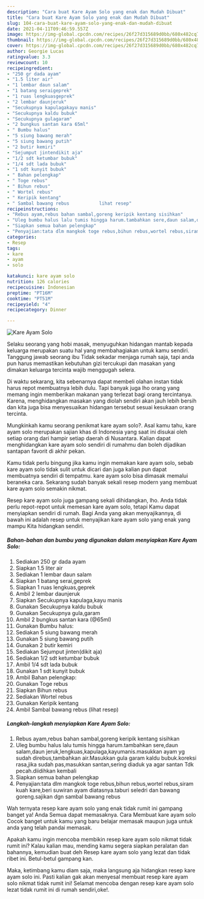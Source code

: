 ```yaml
---
description: "Cara buat Kare Ayam Solo yang enak dan Mudah Dibuat"
title: "Cara buat Kare Ayam Solo yang enak dan Mudah Dibuat"
slug: 104-cara-buat-kare-ayam-solo-yang-enak-dan-mudah-dibuat
date: 2021-04-11T09:46:59.557Z
image: https://img-global.cpcdn.com/recipes/26f27d315689d0bb/680x482cq70/kare-ayam-solo-foto-resep-utama.jpg
thumbnail: https://img-global.cpcdn.com/recipes/26f27d315689d0bb/680x482cq70/kare-ayam-solo-foto-resep-utama.jpg
cover: https://img-global.cpcdn.com/recipes/26f27d315689d0bb/680x482cq70/kare-ayam-solo-foto-resep-utama.jpg
author: Georgie Lucas
ratingvalue: 3.3
reviewcount: 10
recipeingredient:
- "250 gr dada ayam"
- "1.5 liter air"
- "1 lembar daun salam"
- "1 batang seraigeprek"
- "1 ruas lengkuasgeprek"
- "2 lembar daunjeruk"
- "Secukupnya kapulagakayu manis"
- "Secukupnya kaldu bubuk"
- "Secukupnya gulagaram"
- "2 bungkus santan kara 65ml"
- " Bumbu halus"
- "5 siung bawang merah"
- "5 siung bawang putih"
- "2 butir kemiri"
- "Sejumput jintendikit aja"
- "1/2 sdt ketumbar bubuk"
- "1/4 sdt lada bubuk"
- "1 sdt kunyit bubuk"
- " Bahan pelengkap"
- " Toge rebus"
- " Bihun rebus"
- " Wortel rebus"
- " Keripik kentang"
- " Sambal bawang rebus           lihat resep"
recipeinstructions:
- "Rebus ayam,rebus bahan sambal,goreng keripik kentang sisihkan"
- "Uleg bumbu halus lalu tumis hingga harum.tambahkan sere,daun salam,daun jeruk,lengkuas,kapulaga,kayumanis.masukkan ayam yg sudah direbus,tambahkan air.Masukkan gula garam kaldu bubuk.koreksi rasa,jika sudah pas,masukkan santan,sering diaduk ya agar santan Tdk pecah.diidihkan kembali"
- "Siapkan semua bahan pelengkap"
- "Penyajian:tata dlm mangkok toge rebus,bihun rebus,wortel rebus,siram kuah kare,beri suwiran ayam diatasnya.taburi seledri dan bawang goreng.sajikan dgn sambal bawang rebus"
categories:
- Resep
tags:
- kare
- ayam
- solo

katakunci: kare ayam solo 
nutrition: 126 calories
recipecuisine: Indonesian
preptime: "PT16M"
cooktime: "PT51M"
recipeyield: "4"
recipecategory: Dinner

---
```



![Kare Ayam Solo](https://img-global.cpcdn.com/recipes/26f27d315689d0bb/680x482cq70/kare-ayam-solo-foto-resep-utama.jpg)

Selaku seorang yang hobi masak, menyuguhkan hidangan mantab kepada keluarga merupakan suatu hal yang membahagiakan untuk kamu sendiri. Tanggung jawab seorang ibu Tidak sekadar menjaga rumah saja, tapi anda pun harus memastikan kebutuhan gizi tercukupi dan masakan yang dimakan keluarga tercinta wajib menggugah selera.

Di waktu  sekarang, kita sebenarnya dapat membeli olahan instan tidak harus repot membuatnya lebih dulu. Tapi banyak juga lho orang yang memang ingin memberikan makanan yang terlezat bagi orang tercintanya. Karena, menghidangkan masakan yang diolah sendiri akan jauh lebih bersih dan kita juga bisa menyesuaikan hidangan tersebut sesuai kesukaan orang tercinta. 



Mungkinkah kamu seorang penikmat kare ayam solo?. Asal kamu tahu, kare ayam solo merupakan sajian khas di Indonesia yang saat ini disukai oleh setiap orang dari hampir setiap daerah di Nusantara. Kalian dapat menghidangkan kare ayam solo sendiri di rumahmu dan boleh dijadikan santapan favorit di akhir pekan.

Kamu tidak perlu bingung jika kamu ingin memakan kare ayam solo, sebab kare ayam solo tidak sulit untuk dicari dan juga kalian pun dapat membuatnya sendiri di tempatmu. kare ayam solo bisa dimasak memalui beraneka cara. Sekarang sudah banyak sekali resep modern yang membuat kare ayam solo semakin nikmat.

Resep kare ayam solo juga gampang sekali dihidangkan, lho. Anda tidak perlu repot-repot untuk memesan kare ayam solo, tetapi Kamu dapat menyiapkan sendiri di rumah. Bagi Anda yang akan menyajikannya, di bawah ini adalah resep untuk menyajikan kare ayam solo yang enak yang mampu Kita hidangkan sendiri.

<!--inarticleads1-->

##### Bahan-bahan dan bumbu yang digunakan dalam menyiapkan Kare Ayam Solo:

1. Sediakan 250 gr dada ayam
1. Siapkan 1.5 liter air
1. Sediakan 1 lembar daun salam
1. Siapkan 1 batang serai,geprek
1. Siapkan 1 ruas lengkuas,geprek
1. Ambil 2 lembar daunjeruk
1. Siapkan Secukupnya kapulaga,kayu manis
1. Gunakan Secukupnya kaldu bubuk
1. Gunakan Secukupnya gula,garam
1. Ambil 2 bungkus santan kara (@65ml)
1. Gunakan  Bumbu halus:
1. Sediakan 5 siung bawang merah
1. Gunakan 5 siung bawang putih
1. Gunakan 2 butir kemiri
1. Sediakan Sejumput jinten(dikit aja)
1. Sediakan 1/2 sdt ketumbar bubuk
1. Ambil 1/4 sdt lada bubuk
1. Gunakan 1 sdt kunyit bubuk
1. Ambil  Bahan pelengkap:
1. Gunakan  Toge rebus
1. Siapkan  Bihun rebus
1. Sediakan  Wortel rebus
1. Gunakan  Keripik kentang
1. Ambil  Sambal bawang rebus           (lihat resep)




<!--inarticleads2-->

##### Langkah-langkah menyiapkan Kare Ayam Solo:

1. Rebus ayam,rebus bahan sambal,goreng keripik kentang sisihkan
1. Uleg bumbu halus lalu tumis hingga harum.tambahkan sere,daun salam,daun jeruk,lengkuas,kapulaga,kayumanis.masukkan ayam yg sudah direbus,tambahkan air.Masukkan gula garam kaldu bubuk.koreksi rasa,jika sudah pas,masukkan santan,sering diaduk ya agar santan Tdk pecah.diidihkan kembali
1. Siapkan semua bahan pelengkap
1. Penyajian:tata dlm mangkok toge rebus,bihun rebus,wortel rebus,siram kuah kare,beri suwiran ayam diatasnya.taburi seledri dan bawang goreng.sajikan dgn sambal bawang rebus




Wah ternyata resep kare ayam solo yang enak tidak rumit ini gampang banget ya! Anda Semua dapat memasaknya. Cara Membuat kare ayam solo Cocok banget untuk kamu yang baru belajar memasak maupun juga untuk anda yang telah pandai memasak.

Apakah kamu ingin mencoba membikin resep kare ayam solo nikmat tidak rumit ini? Kalau kalian mau, mending kamu segera siapkan peralatan dan bahannya, kemudian buat deh Resep kare ayam solo yang lezat dan tidak ribet ini. Betul-betul gampang kan. 

Maka, ketimbang kamu diam saja, maka langsung aja hidangkan resep kare ayam solo ini. Pasti kalian gak akan menyesal membuat resep kare ayam solo nikmat tidak rumit ini! Selamat mencoba dengan resep kare ayam solo lezat tidak rumit ini di rumah sendiri,oke!.

